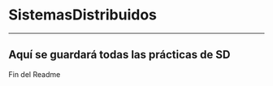 # SistemasDistribuidos
--------
Aquí se guardará todas las prácticas de SD
--------

Fin del Readme
